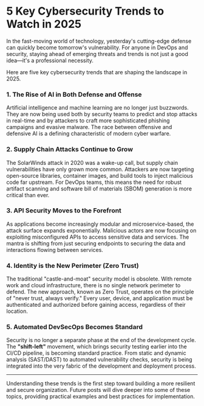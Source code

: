 # 5 Key Cybersecurity Trends to Watch in 2025

In the fast-moving world of technology, yesterday's cutting-edge defense can quickly become tomorrow's vulnerability. For anyone in DevOps and security, staying ahead of emerging threats and trends is not just a good idea—it's a professional necessity.

Here are five key cybersecurity trends that are shaping the landscape in 2025.

### 1. The Rise of AI in Both Defense and Offense
Artificial intelligence and machine learning are no longer just buzzwords. They are now being used both by security teams to predict and stop attacks in real-time and by attackers to craft more sophisticated phishing campaigns and evasive malware. The race between offensive and defensive AI is a defining characteristic of modern cyber warfare.

### 2. Supply Chain Attacks Continue to Grow
The SolarWinds attack in 2020 was a wake-up call, but supply chain vulnerabilities have only grown more common. Attackers are now targeting open-source libraries, container images, and build tools to inject malicious code far upstream. For DevOps teams, this means the need for robust artifact scanning and software bill of materials (SBOM) generation is more critical than ever.

### 3. API Security Moves to the Forefront
As applications become increasingly modular and microservice-based, the attack surface expands exponentially. Malicious actors are now focusing on exploiting misconfigured APIs to access sensitive data and services. The mantra is shifting from just securing endpoints to securing the data and interactions flowing between services.

### 4. Identity is the New Perimeter (Zero Trust)
The traditional "castle-and-moat" security model is obsolete. With remote work and cloud infrastructure, there is no single network perimeter to defend. The new approach, known as Zero Trust, operates on the principle of "never trust, always verify." Every user, device, and application must be authenticated and authorized before gaining access, regardless of their location.

### 5. Automated DevSecOps Becomes Standard
Security is no longer a separate phase at the end of the development cycle. The **"shift-left"** movement, which brings security testing earlier into the CI/CD pipeline, is becoming standard practice. From static and dynamic analysis (SAST/DAST) to automated vulnerability checks, security is being integrated into the very fabric of the development and deployment process.

---

Understanding these trends is the first step toward building a more resilient and secure organization. Future posts will dive deeper into some of these topics, providing practical examples and best practices for implementation.